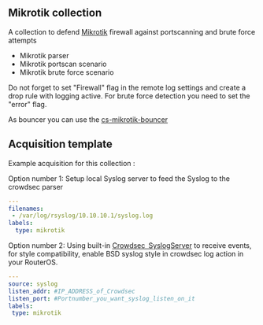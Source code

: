 ## Mikrotik collection

A collection to defend [Mikrotik](https://mikrotik.com/) firewall against portscanning and brute force attempts
- Mikrotik parser
- Mikrotik portscan scenario
- Mikrotik brute force scenario

Do not forget to set "Firewall" flag in the remote log settings and create a drop rule with logging active.
For brute force detection you need to set the "error" flag.

As bouncer you can use the [cs-mikrotik-bouncer](https://hub.crowdsec.net/author/funkolab/bouncers/cs-mikrotik-bouncer)

## Acquisition template

Example acquisition for this collection :

Option number 1:
Setup local Syslog server to feed the Syslog to the crowdsec parser

```yaml
---
filenames:
 - /var/log/rsyslog/10.10.10.1/syslog.log
labels:
  type: mikrotik
```

Option number 2:
Using built-in [Crowdsec&ensp;SyslogServer](https://docs.crowdsec.net/docs/data_sources/syslog) to receive events, for style compatibility, enable BSD syslog style in crowdsec log action in your RouterOS.

```yaml
---
source: syslog
listen_addr: #IP_ADDRESS_of_Crowdsec
listen_port: #Portnumber_you_want_syslog_listen_on_it
labels:
 type: mikrotik
```